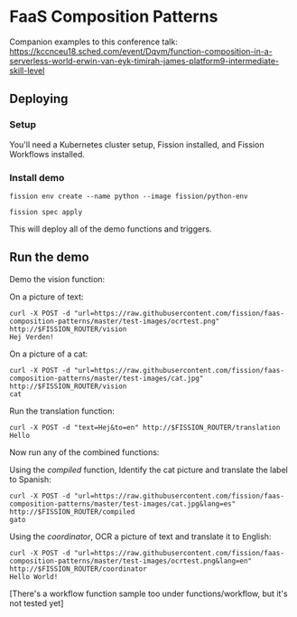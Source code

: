 # FaaS Composition Patterns

Companion examples to this conference talk:
https://kccnceu18.sched.com/event/Dqvm/function-composition-in-a-serverless-world-erwin-van-eyk-timirah-james-platform9-intermediate-skill-level

## Deploying

### Setup

You'll need a Kubernetes cluster setup, Fission installed, and Fission
Workflows installed.

### Install demo

```
fission env create --name python --image fission/python-env

fission spec apply
```

This will deploy all of the demo functions and triggers.

## Run the demo

Demo the vision function:

On a picture of text:

```
curl -X POST -d "url=https://raw.githubusercontent.com/fission/faas-composition-patterns/master/test-images/ocrtest.png" http://$FISSION_ROUTER/vision
Hej Verden!
```

On a picture of a cat:

```
curl -X POST -d "url=https://raw.githubusercontent.com/fission/faas-composition-patterns/master/test-images/cat.jpg" http://$FISSION_ROUTER/vision
cat
```

Run the translation function:

```
curl -X POST -d "text=Hej&to=en" http://$FISSION_ROUTER/translation
Hello
```

Now run any of the combined functions:

Using the _compiled_ function, Identify the cat picture and translate the label to Spanish:

```
curl -X POST -d "url=https://raw.githubusercontent.com/fission/faas-composition-patterns/master/test-images/cat.jpg&lang=es" http://$FISSION_ROUTER/compiled
gato
```

Using the _coordinator_, OCR a picture of text and translate it to English:

```
curl -X POST -d "url=https://raw.githubusercontent.com/fission/faas-composition-patterns/master/test-images/ocrtest.png&lang=en" http://$FISSION_ROUTER/coordinator
Hello World!
```

[There's a workflow function sample too under functions/workflow, but it's not tested yet]
